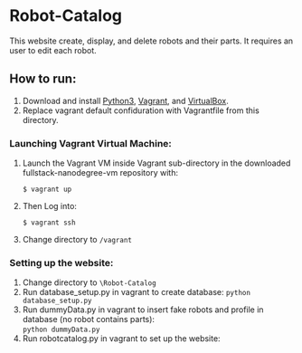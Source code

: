 # Robot-Catalog
This website create, display, and delete robots and their parts. It requires an user to edit each robot.

## How to run:
1. Download and install [Python3](https://www.python.org/download/releases/3.0/), [Vagrant](https://www.vagrantup.com/), and [VirtualBox](https://www.virtualbox.org/).
1. Replace vagrant default confiduration with Vagrantfile from this directory.

### Launching Vagrant Virtual Machine: 
 1. Launch the Vagrant VM inside Vagrant sub-directory in the downloaded fullstack-nanodegree-vm repository with:

    `$ vagrant up`

 2. Then Log into:

    `$ vagrant ssh`

 3. Change directory to `/vagrant`
 
 ### Setting up the website:
1. Change directory to `\Robot-Catalog`
1. Run database_setup.py in vagrant to create database:
  `python database_setup.py`
1. Run dummyData.py in vagrant to insert fake robots and profile in database (no robot contains parts):                           
    `python dummyData.py`
1. Run robotcatalog.py in vagrant to set up the website:
